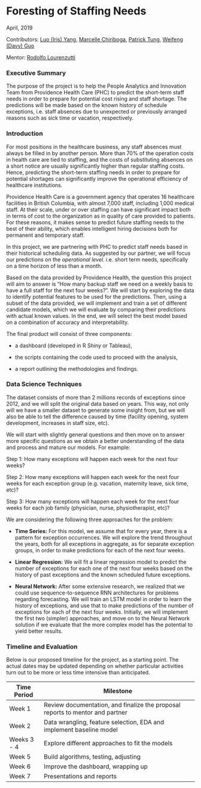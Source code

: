 # Foresting of Staffing Needs


April, 2019                               


Contributors: [Luo (Iris) Yang](https://github.com/lyiris22), [Marcelle Chiriboga](https://github.com/mchiriboga), [Patrick Tung](https://github.com/tungpatrick), [Weifeng (Davy) Guo](https://github.com/DavyGuo)

Mentor: [Rodolfo Lourenzutti](https://github.com/Lourenzutti)


### Executive Summary

The purpose of the project is to help the People Analytics and Innovation Team from Providence Health Care (PHC) to predict the short-term staff needs in order to prepare for potential cost rising and staff shortage. The predictions will be made based on the known history of schedule exceptions, i.e. staff absences due to unexpected or previously arranged reasons such as sick time or vacation, respectively.

### Introduction

For most positions in the healthcare business, any staff absences must always be filled in by another person. More than 70% of the operation costs in health care are tied to staffing, and the costs of substituting absences on a short notice are usually significantly higher than regular staffing costs. Hence, predicting the short-term staffing needs in order to prepare for potential shortages can significantly improve the operational efficiency of healthcare institutions.

Providence Health Care is a government agency that operates 16 healthcare facilities in British Columbia, with almost 7,000 staff, including 1,000 medical staff. At their scale, under or over staffing can have significant impact both in terms of cost to the organization as in quality of care provided to patients. For these reasons, it makes sense to predict future staffing needs to the best of their ability, which enables intelligent hiring decisions both for permanent and temporary staff.

In this project, we are partnering with PHC to predict staff needs based in their historical scheduling data. As suggested by our partner, we will focus our predictions on the *operational level*. i.e. short term needs, specifically on a time horizon of less than a month.

Based on the data provided by Providence Health, the question this project will aim to answer is “How many backup staff we need on a weekly basis to have a full staff for the next four weeks?”. We will start by exploring the data to identify potential features to be used for the predictions. Then, using a subset of the data provided, we will implement and train a set of different candidate models, which we will evaluate by comparing their predictions with actual known values. In the end, we will select the best model based on a combination of accuracy and interpretability.

The final product will consist of three components:

- a dashboard (developed in R Shiny or Tableau),

- the scripts containing the code used to proceed with the analysis,

- a report outlining the methodologies and findings.

### Data Science Techniques

The dataset consists of more than 2 millions records of exceptions since 2012, and we will split the original data based on years. This way, not only will we have a smaller dataset to generate some insight from, but we will also be able to tell the difference caused by time (facility opening, system development, increases in staff size, etc).  

We will start with slightly general questions and then move on to answer more specific questions as we obtain a better understanding of the data and process and mature our models. For example:

Step 1: How many exceptions will happen each week for the next four weeks?

Step 2: How many exceptions will happen each week for the next four weeks for each exception group (e.g. vacation, maternity leave, sick time, etc)?

Step 3: How many exceptions will happen each week for the next four weeks for each job family (physician, nurse, physiotherapist, etc)?

We are considering the following three approaches for the problem:

- **Time Series:** For this model, we assume that for every year, there is a pattern for exception occurrences. We will explore the trend throughout the years, both for all exceptions in aggregate, as for separate exception groups, in order to make predictions for each of the next four weeks.

- **Linear Regression:** We will fit a linear regression model to predict the number of exceptions for each one of the next four weeks based on the history of past exceptions and the known scheduled future exceptions.

- **Neural Network:** After some extensive research, we realized that we could use sequence-to-sequence RNN architectures for problems regarding forecasting. We will train an LSTM model in order to learn the history of exceptions, and use that to make predictions of the number of exceptions for each of the next four weeks. Initially, we will implement the first two (simpler) approaches, and move on to the Neural Network solution if we evaluate that the more complex model has the potential to yield better results.


### Timeline and Evaluation

Below is our proposed timeline for the project, as a starting point. The actual dates may be updated depending on whether particular activities turn out to be more or less time intensive than anticipated.

| Time Period | Milestone |
|-----------------|-------------------------------------------------------------------------------|
| Week 1 | Review documentation, and finalize the proposal reports to mentor and partner |
| Week 2 | Data wrangling, feature selection, EDA and implement baseline model |
| Weeks 3 - 4 | Explore different approaches to fit the models |
| Week 5 | Build algorithms, testing, adjusting |
| Week 6 | Improve the dashboard, wrapping up |
| Week 7 | Presentations and reports |
